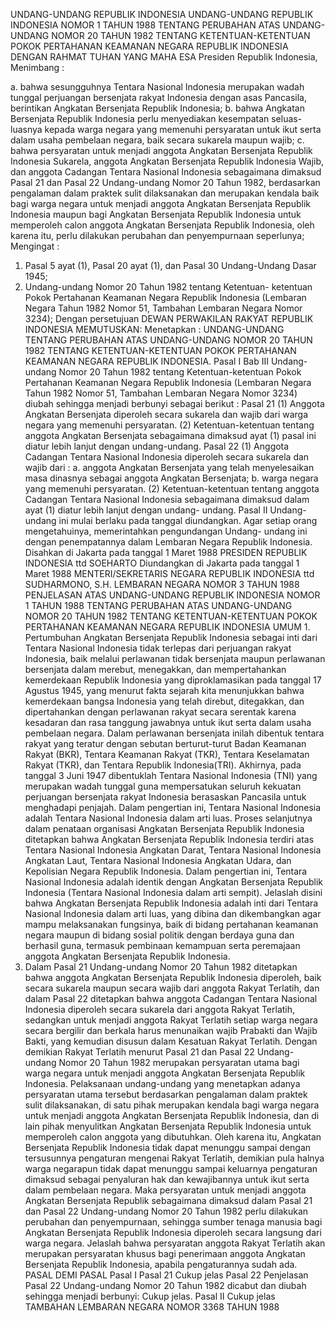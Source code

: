  UNDANG-UNDANG REPUBLIK INDONESIA UNDANG-UNDANG REPUBLIK INDONESIA NOMOR 1 TAHUN 1988 TENTANG PERUBAHAN ATAS UNDANG-UNDANG NOMOR 20 TAHUN 1982 TENTANG KETENTUAN-KETENTUAN POKOK PERTAHANAN KEAMANAN NEGARA REPUBLIK INDONESIA
DENGAN RAHMAT TUHAN YANG MAHA ESA Presiden Republik Indonesia,
Menimbang :

a. bahwa sesungguhnya Tentara Nasional Indonesia merupakan wadah tunggal perjuangan bersenjata rakyat Indonesia dengan asas Pancasila, berintikan Angkatan Bersenjata Republik Indonesia;
b. bahwa Angkatan Bersenjata Republik Indonesia perlu menyediakan kesempatan seluas-luasnya kepada warga negara yang memenuhi persyaratan untuk ikut serta dalam usaha pembelaan negara, baik secara sukarela maupun wajib;
c. bahwa persyaratan untuk menjadi anggota Angkatan Bersenjata Republik Indonesia Sukarela, anggota Angkatan Bersenjata Republik lndonesia Wajib, dan anggota Cadangan Tentara Nasional Indonesia sebagaimana dimaksud Pasal 21 dan Pasal 22 Undang-undang Nomor 20 Tahun 1982, berdasarkan pengalaman dalam praktek sulit dilaksanakan dan merupakan kendala baik bagi warga negara untuk menjadi anggota Angkatan Bersenjata Republik Indonesia maupun bagi Angkatan Bersenjata Republik Indonesia untuk memperoleh calon anggota Angkatan Bersenjata Republik Indonesia, oleh karena itu, perlu dilakukan perubahan dan penyempurnaan seperlunya;
Mengingat :

1. Pasal 5 ayat (1), Pasal 20 ayat (1), dan Pasal 30 Undang-Undang Dasar 1945;
2. Undang-undang Nomor 20 Tahun 1982 tentang Ketentuan- ketentuan Pokok Pertahanan Keamanan Negara Republik Indonesia (Lembaran Negara Tahun 1982 Nomor 51, Tambahan Lembaran Negara Nomor 3234); Dengan persetujuan DEWAN PERWAKILAN RAKYAT REPUBLIK INDONESIA
MEMUTUSKAN:
 Menetapkan : UNDANG-UNDANG TENTANG PERUBAHAN ATAS UNDANG-UNDANG NOMOR 20 TAHUN 1982 TENTANG KETENTUAN-KETENTUAN POKOK PERTAHANAN KEAMANAN NEGARA REPUBLIK INDONESIA.
Pasal I
Bab III Undang-undang Nomor 20 Tahun 1982 tentang Ketentuan-ketentuan Pokok Pertahanan Keamanan Negara Republik Indonesia (Lembaran Negara Tahun 1982 Nomor 51, Tambahan Lembaran Negara Nomor 3234) diubah sehingga menjadi berbunyi sebagai berikut :
Pasal 21
(1) Anggota Angkatan Bersenjata diperoleh secara sukarela dan wajib dari warga negara yang memenuhi persyaratan.
(2) Ketentuan-ketentuan tentang anggota Angkatan Bersenjata sebagaimana dimaksud ayat (1) pasal ini diatur lebih lanjut dengan undang-undang.
Pasal 22
(1) Anggota Cadangan Tentara Nasional Indonesia diperoleh secara sukarela dan wajib dari :
a. anggota Angkatan Bersenjata yang telah menyelesaikan masa dinasnya sebagai anggota Angkatan Bersenjata;
b. warga negara yang memenuhi persyaratan.
(2) Ketentuan-ketentuan tentang anggota Cadangan Tentara Nasional Indonesia sebagaimana dimaksud dalam ayat (1) diatur lebih lanjut dengan undang- undang.
Pasal II
Undang-undang ini mulai berlaku pada tanggal diundangkan.
Agar setiap orang mengetahuinya, memerintahkan pengundangan Undang- undang ini dengan penempatannya dalam Lembaran Negara Republik Indonesia. Disahkan di Jakarta pada tanggal 1 Maret 1988 PRESIDEN REPUBLIK INDONESIA ttd SOEHARTO Diundangkan di Jakarta pada tanggal 1 Maret 1988 MENTERI/SEKRETARIS NEGARA REPUBLIK INDONESIA ttd SUDHARMONO, S.H. LEMBARAN NEGARA NOMOR 3 TAHUN 1988 PENJELASAN ATAS UNDANG-UNDANG REPUBLIK INDONESIA NOMOR 1 TAHUN 1988 TENTANG PERUBAHAN ATAS UNDANG-UNDANG NOMOR 20 TAHUN 1982 TENTANG KETENTUAN-KETENTUAN POKOK PERTAHANAN KEAMANAN NEGARA REPUBLIK INDONESIA UMUM 1. Pertumbuhan Angkatan Bersenjata Republik Indonesia sebagai inti dari Tentara Nasional Indonesia tidak terlepas dari perjuangan rakyat Indonesia, baik melalui perlawanan tidak bersenjata maupun perlawanan bersenjata dalam merebut, menegakkan, dan mempertahankan kemerdekaan Republik Indonesia yang diproklamasikan pada tanggal 17 Agustus 1945, yang menurut fakta sejarah kita menunjukkan bahwa kemerdekaan bangsa Indonesia yang telah direbut, ditegakkan, dan dipertahankan dengan perlawanan rakyat secara serentak karena kesadaran dan rasa tanggung jawabnya untuk ikut serta dalam usaha pembelaan negara. Dalam perlawanan bersenjata inilah dibentuk tentara rakyat yang teratur dengan sebutan berturut-turut Badan Keamanan Rakyat (BKR), Tentara Keamanan Rakyat (TKR), Tentara Keselamatan Rakyat (TKR), dan Tentara Republik Indonesia(TRI). Akhirnya, pada tanggal 3 Juni 1947 dibentuklah Tentara Nasional Indonesia (TNI) yang merupakan wadah tunggal guna mempersatukan seluruh kekuatan perjuangan bersenjata rakyat Indonesia berasaskan Pancasila untuk menghadapi penjajah. Dalam pengertian ini, Tentara Nasional Indonesia adalah Tentara Nasional Indonesia dalam arti luas. Proses selanjutnya dalam penataan organisasi Angkatan Bersenjata Republik Indonesia ditetapkan bahwa Angkatan Bersenjata Republik Indonesia terdiri atas Tentara Nasional Indonesia Angkatan Darat, Tentara Nasional Indonesia Angkatan Laut, Tentara Nasional Indonesia Angkatan Udara, dan Kepolisian Negara Republik Indonesia. Dalam pengertian ini, Tentara Nasional Indonesia adalah identik dengan Angkatan Bersenjata Republik Indonesia (Tentara Nasional Indonesia dalam arti sempit). Jelaslah disini bahwa Angkatan Bersenjata Republik Indonesia adalah inti dari Tentara Nasional Indonesia dalam arti luas, yang dibina dan dikembangkan agar mampu melaksanakan fungsinya, baik di bidang pertahanan keamanan negara maupun di bidang sosial politik dengan berdaya guna dan berhasil guna, termasuk pembinaan kemampuan serta peremajaan anggota Angkatan Bersenjata Republik Indonesia.
2. Dalam Pasal 21 Undang-undang Nomor 20 Tahun 1982 ditetapkan bahwa anggota Angkatan Bersenjata Republik Indonesia diperoleh, baik secara sukarela maupun secara wajib dari anggota Rakyat Terlatih, dan dalam Pasal 22 ditetapkan bahwa anggota Cadangan Tentara Nasional Indonesia diperoleh secara sukarela dari anggota Rakyat Terlatih, sedangkan untuk menjadi anggota Rakyat Terlatih setiap warga negara secara bergilir dan berkala harus menunaikan wajib Prabakti dan Wajib Bakti, yang kemudian disusun dalam Kesatuan Rakyat Terlatih. Dengan demikian Rakyat Terlatih menurut Pasal 21 dan Pasal 22 Undang- undang Nomor 20 Tahun 1982 merupakan persyaratan utama bagi warga negara untuk menjadi anggota Angkatan Bersenjata Republik Indonesia. Pelaksanaan undang-undang yang menetapkan adanya persyaratan utama tersebut berdasarkan pengalaman dalam praktek sulit dilaksanakan, di satu pihak merupakan kendala bagi warga negara untuk menjadi anggota Angkatan Bersenjata Republik Indonesia, dan di lain pihak menyulitkan Angkatan Bersenjata Republik Indonesia untuk memperoleh calon anggota yang dibutuhkan. Oleh karena itu, Angkatan Bersenjata Republik Indonesia tidak dapat menunggu sampai dengan tersusunnya pengaturan mengenai Rakyat Terlatih, demikian pula halnya warga negarapun tidak dapat menunggu sampai keluarnya pengaturan dimaksud sebagai penyaluran hak dan kewajibannya untuk ikut serta dalam pembelaan negara. Maka persyaratan untuk menjadi anggota Angkatan Bersenjata Republik sebagaimana dimaksud dalam Pasal 21 dan Pasal 22 Undang-undang Nomor 20 Tahun 1982 perlu dilakukan perubahan dan penyempurnaan, sehingga sumber tenaga manusia bagi Angkatan Bersenjata Republik Indonesia diperoleh secara langsung dari warga negara. Jelaslah bahwa persyaratan anggota Rakyat Terlatih akan merupakan persyaratan khusus bagi penerimaan anggota Angkatan Bersenjata Republik Indonesia, apabila pengaturannya sudah ada. PASAL DEMI PASAL
Pasal I
Pasal 21
Cukup jelas
Pasal 22
Penjelasan Pasal 22 Undang-undang Nomor 20 Tahun 1982 dicabut dan diubah sehingga menjadi berbunyi: Cukup jelas.
Pasal II
Cukup jelas TAMBAHAN LEMBARAN NEGARA NOMOR 3368 TAHUN 1988